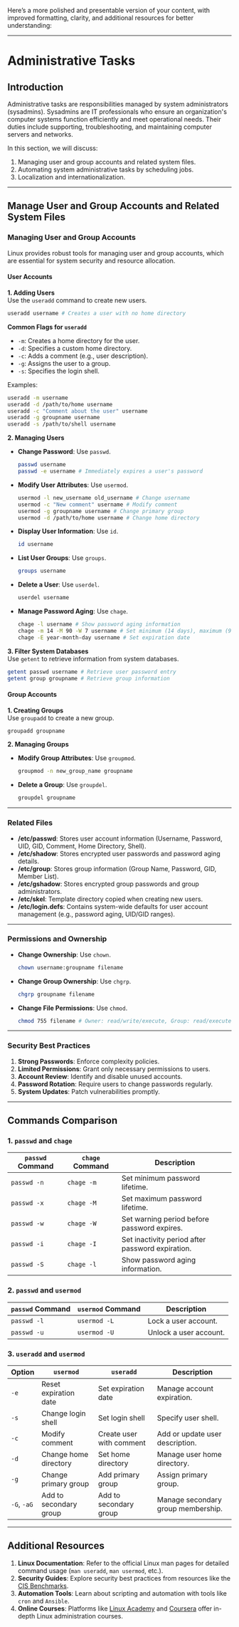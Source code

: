 Here’s a more polished and presentable version of your content, with improved formatting, clarity, and additional resources for better understanding:

---

# **Administrative Tasks**

## **Introduction**

Administrative tasks are responsibilities managed by system administrators (sysadmins). Sysadmins are IT professionals who ensure an organization's computer systems function efficiently and meet operational needs. Their duties include supporting, troubleshooting, and maintaining computer servers and networks.

In this section, we will discuss:

1. Managing user and group accounts and related system files.
2. Automating system administrative tasks by scheduling jobs.
3. Localization and internationalization.

---

## **Manage User and Group Accounts and Related System Files**

### **Managing User and Group Accounts**

Linux provides robust tools for managing user and group accounts, which are essential for system security and resource allocation.

#### **User Accounts**

**1. Adding Users**  
Use the `useradd` command to create new users.  

```sh
useradd username # Creates a user with no home directory
```

**Common Flags for `useradd`**  

- `-m`: Creates a home directory for the user.  
- `-d`: Specifies a custom home directory.  
- `-c`: Adds a comment (e.g., user description).  
- `-g`: Assigns the user to a group.  
- `-s`: Specifies the login shell.  

Examples:  

```sh
useradd -m username 
useradd -d /path/to/home username 
useradd -c "Comment about the user" username 
useradd -g groupname username 
useradd -s /path/to/shell username 
```

**2. Managing Users**  

- **Change Password**: Use `passwd`.  

  ```sh
  passwd username
  passwd -e username # Immediately expires a user's password
  ```

- **Modify User Attributes**: Use `usermod`.  

  ```sh
  usermod -l new_username old_username # Change username
  usermod -c "New comment" username # Modify comment
  usermod -g groupname username # Change primary group
  usermod -d /path/to/home username # Change home directory
  ```

- **Display User Information**: Use `id`.  

  ```sh
  id username
  ```

- **List User Groups**: Use `groups`.  

  ```sh
  groups username
  ```

- **Delete a User**: Use `userdel`.  

  ```sh
  userdel username
  ```

- **Manage Password Aging**: Use `chage`.  

  ```sh
  chage -l username # Show password aging information
  chage -m 14 -M 90 -W 7 username # Set minimum (14 days), maximum (90 days), and warning period (7 days)
  chage -E year-month-day username # Set expiration date
  ```

**3. Filter System Databases**  
Use `getent` to retrieve information from system databases.  

```sh
getent passwd username # Retrieve user password entry
getent group groupname # Retrieve group information
```

#### **Group Accounts**

**1. Creating Groups**  
Use `groupadd` to create a new group.  

```sh
groupadd groupname
```

**2. Managing Groups**  

- **Modify Group Attributes**: Use `groupmod`.  

  ```sh
  groupmod -n new_group_name groupname
  ```

- **Delete a Group**: Use `groupdel`.  

  ```sh
  groupdel groupname
  ```

---

### **Related Files**

- **/etc/passwd**: Stores user account information (Username, Password, UID, GID, Comment, Home Directory, Shell).  
- **/etc/shadow**: Stores encrypted user passwords and password aging details.  
- **/etc/group**: Stores group information (Group Name, Password, GID, Member List).  
- **/etc/gshadow**: Stores encrypted group passwords and group administrators.  
- **/etc/skel**: Template directory copied when creating new users.  
- **/etc/login.defs**: Contains system-wide defaults for user account management (e.g., password aging, UID/GID ranges).

---

### **Permissions and Ownership**

- **Change Ownership**: Use `chown`.  

  ```sh
  chown username:groupname filename
  ```

- **Change Group Ownership**: Use `chgrp`.  

  ```sh
  chgrp groupname filename
  ```

- **Change File Permissions**: Use `chmod`.  

  ```sh
  chmod 755 filename # Owner: read/write/execute, Group: read/execute, Others: read/execute
  ```

---

### **Security Best Practices**

1. **Strong Passwords**: Enforce complexity policies.  
2. **Limited Permissions**: Grant only necessary permissions to users.  
3. **Account Review**: Identify and disable unused accounts.  
4. **Password Rotation**: Require users to change passwords regularly.  
5. **System Updates**: Patch vulnerabilities promptly.  

---

## **Commands Comparison**

### **1. `passwd` and `chage`**

| **`passwd` Command** | **`chage` Command** | **Description** |
|----------------------|---------------------|-----------------|
| `passwd -n`          | `chage -m`          | Set minimum password lifetime. |
| `passwd -x`          | `chage -M`          | Set maximum password lifetime. |
| `passwd -w`          | `chage -W`          | Set warning period before password expires. |
| `passwd -i`          | `chage -I`          | Set inactivity period after password expiration. |
| `passwd -S`          | `chage -l`          | Show password aging information. |

### **2. `passwd` and `usermod`**

| **`passwd` Command** | **`usermod` Command** | **Description** |
|----------------------|-----------------------|-----------------|
| `passwd -l`          | `usermod -L`          | Lock a user account. |
| `passwd -u`          | `usermod -U`          | Unlock a user account. |

### **3. `useradd` and `usermod`**

| **Option** | **`usermod`** | **`useradd`** | **Description** |
|------------|---------------|---------------|-----------------|
| `-e`       | Reset expiration date | Set expiration date | Manage account expiration. |
| `-s`       | Change login shell | Set login shell | Specify user shell. |
| `-c`       | Modify comment | Create user with comment | Add or update user description. |
| `-d`       | Change home directory | Set home directory | Manage user home directory. |
| `-g`       | Change primary group | Add primary group | Assign primary group. |
| `-G`, `-aG` | Add to secondary group | Add to secondary group | Manage secondary group membership. |

---

## **Additional Resources**

1. **Linux Documentation**: Refer to the official Linux man pages for detailed command usage (`man useradd`, `man usermod`, etc.).
2. **Security Guides**: Explore security best practices from resources like the [CIS Benchmarks](https://www.cisecurity.org/).
3. **Automation Tools**: Learn about scripting and automation with tools like `cron` and `Ansible`.
4. **Online Courses**: Platforms like [Linux Academy](https://linuxacademy.com/) and [Coursera](https://www.coursera.org/) offer in-depth Linux administration courses.
